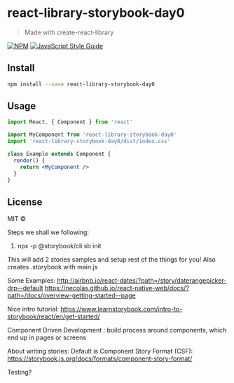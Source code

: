 # react-library-storybook-day0

> Made with create-react-library

[![NPM](https://img.shields.io/npm/v/react-library-storybook-day0.svg)](https://www.npmjs.com/package/react-library-storybook-day0) [![JavaScript Style Guide](https://img.shields.io/badge/code_style-standard-brightgreen.svg)](https://standardjs.com)

## Install

```bash
npm install --save react-library-storybook-day0
```

## Usage

```jsx
import React, { Component } from 'react'

import MyComponent from 'react-library-storybook-day0'
import 'react-library-storybook-day0/dist/index.css'

class Example extends Component {
  render() {
    return <MyComponent />
  }
}
```

## License

MIT © [](https://github.com/)

Steps we shall we following:
1. npx -p @storybook/cli sb init


This will add 2 stories samples and setup rest of the things for you!
Also creates .storybook with main.js


Some Examples:
http://airbnb.io/react-dates/?path=/story/daterangepicker-drp--default
https://necolas.github.io/react-native-web/docs/?path=/docs/overview-getting-started--page

Nice intro tutorial:
https://www.learnstorybook.com/intro-to-storybook/react/en/get-started/

Component Driven Development : build process around components, which end up in pages or screens

About writing stories:
Default is Component Story Format (CSF):
https://storybook.js.org/docs/formats/component-story-format/

Testing?



